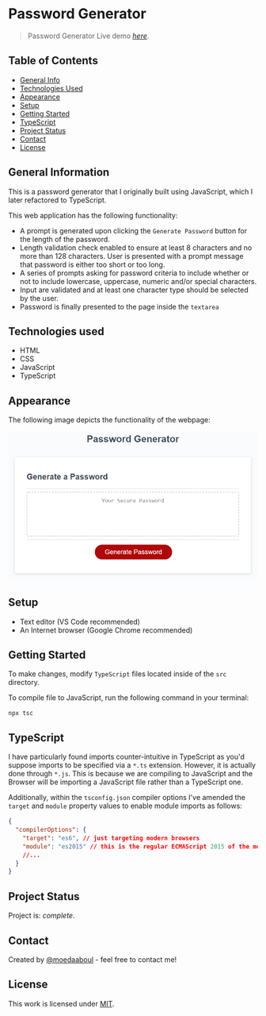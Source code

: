 # Password Generator

> Password Generator
> Live demo [_here_](https://moedaaboul.github.io/password-generator/).

## Table of Contents

- [General Info](#general-information)
- [Technologies Used](#technologies-used)
- [Appearance](#appearance)
- [Setup](#setup)
- [Getting Started](#getting-started)
- [TypeScript](#typescript)
- [Project Status](#project-status)
- [Contact](#contact)
- [License](#license)

## General Information

This is a password generator that I originally built using JavaScript, which I later refactored to TypeScript.

This web application has the following functionality:

- A prompt is generated upon clicking the `Generate Password` button for the length of the password.
- Length validation check enabled to ensure at least 8 characters and no more than 128 characters. User is presented with a prompt message that password is either too short or too long.
- A series of prompts asking for password criteria to include whether or not to include lowercase, uppercase, numeric and/or special characters.
- Input are validated and at least one character type should be selected by the user.
- Password is finally presented to the page inside the `textarea`

## Technologies used

- HTML
- CSS
- JavaScript
- TypeScript

## Appearance

The following image depicts the functionality of the webpage:

![The password generator includes a generator button and and a text box for displaying the password upon click.](./images/demo.png)

## Setup

- Text editor (VS Code recommended)
- An Internet browser (Google Chrome recommended)

## Getting Started

To make changes, modify `TypeScript` files located inside of the `src` directory.

To compile file to JavaScript, run the following command in your terminal:

```
npx tsc
```

## TypeScript

I have particularly found imports counter-intuitive in TypeScript as you'd suppose imports to be specified via a `*.ts` extension. However, it is actually done through `*.js`. This is because we are compiling to JavaScript and the Browser will be importing a JavaScript file rather than a TypeScript one.

Additionally, within the `tsconfig.json` compiler options I've amended the `target` and `module` property values to enable module imports as follows:

```json
{
  "compilerOptions": {
    "target": "es6", // just targeting modern browsers
    "module": "es2015" // this is the regular ECMAScript 2015 of the module system
    //...
  }
}
```

## Project Status

Project is: _complete_.

## Contact

Created by [@moedaaboul](https://github.com/moedaaboul) - feel free to contact me!

## License

This work is licensed under
[MIT](https://github.com/moedaaboul/Password-Generator/blob/main/LICENSE).
